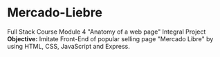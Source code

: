 # Mercado-Liebre
Full Stack Course Module 4 "Anatomy of a web page" Integral Project
**Objective:** Imitate Front-End of popular selling page "Mercado Libre" by using HTML, CSS, JavaScript and Express.
